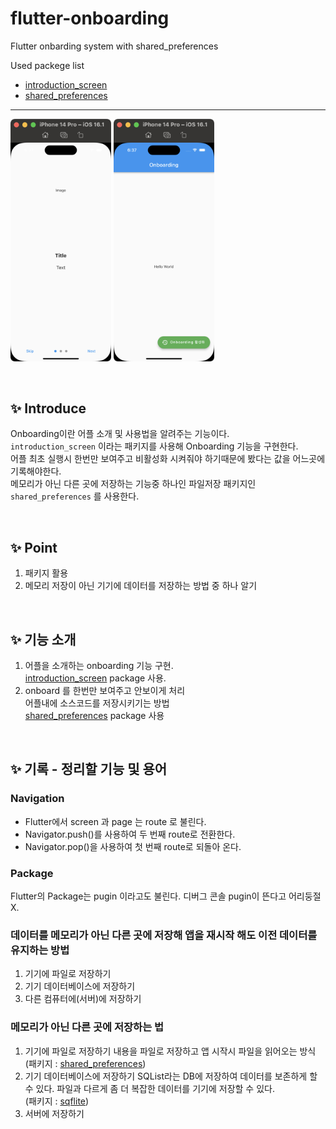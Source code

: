 <!--
프로젝트 끝나면 각 기능들을 정리한 새로운 나만의 프로젝트를 만들어 깃허브에 올리자.
시간이 많이 걸리더라도 해야 내것이 된다.
-->

# flutter-onboarding
Flutter onbarding system with shared_preferences

Used packege list   
- [introduction_screen](https://pub.dev/packages/introduction_screen)
- [shared_preferences](https://pub.dev/packages/shared_preferences/example)

---

<p float="left">
    <img src="https://github.com/keemeesuu/flutter-onboarding/blob/main/images/img_01.png"  width="32%" padding="10px" />
    <img src="https://github.com/keemeesuu/flutter-onboarding/blob/main/images/img_02.png"  width="32%" padding="10px" />
</p>

<br>

## ✨ Introduce  
Onboarding이란 어플 소개 및 사용법을 알려주는 기능이다.  
`introduction_screen` 이라는 패키지를 사용해 Onboarding 기능을 구현한다.  
어플 최초 실행시 한번만 보여주고 비활성화 시켜줘야 하기때문에 봤다는 값을 어느곳에 기록해야한다.  
메모리가 아닌 다른 곳에 저장하는 기능중 하나인 파일저장 패키지인 `shared_preferences` 를 사용한다.

<br>

## ✨ Point  
1. 패키지 활용
2. 메모리 저장이 아닌 기기에 데이터를 저장하는 방법 중 하나 알기

<br>

## ✨ 기능 소개
1. 어플을 소개하는 onboarding 기능 구현.  
    [introduction_screen](https://pub.dev/packages/introduction_screen) package 사용.
2. onboard 를 한번만 보여주고 안보이게 처리  
    어플내에 소스코드를 저장시키기는 방법  
    [shared_preferences](https://pub.dev/packages/shared_preferences/example) package 사용

<br>

## ✨ 기록 - 정리할 기능 및 용어

### Navigation  
- Flutter에서 screen 과 page 는 route 로 불린다.
- Navigator.push()를 사용하여 두 번째 route로 전환한다.
- Navigator.pop()을 사용하여 첫 번째 route로 되돌아 온다.

### Package  
Flutter의 Package는 pugin 이라고도 불린다. 디버그 콘솔 pugin이 뜬다고 어리둥절X.

### 데이터를 메모리가 아닌 다른 곳에 저장해 앱을 재시작 해도 이전 데이터를 유지하는 방법  
1. 기기에 파일로 저장하기
2. 기기 데이터베이스에 저장하기
3. 다른 컴퓨터에(서버)에 저장하기

### 메모리가 아닌 다른 곳에 저장하는 법
1. 기기에 파일로 저장하기
내용을 파일로 저장하고 앱 시작시 파일을 읽어오는 방식  
(패키지 : [shared_preferences](https://pub.dev/packages/shared_preferences/example))
2. 기기 데이터베이스에 저장하기
SQList라는 DB에 저장하여 데이터를 보존하게 할 수 있다. 파일과 다르게 좀 더 복잡한 데이터를 기기에 저장할 수 있다.  
(패키지 : [sqflite](https://pub.dev/packages/sqflite))
3. 서버에 저장하기

<br>


